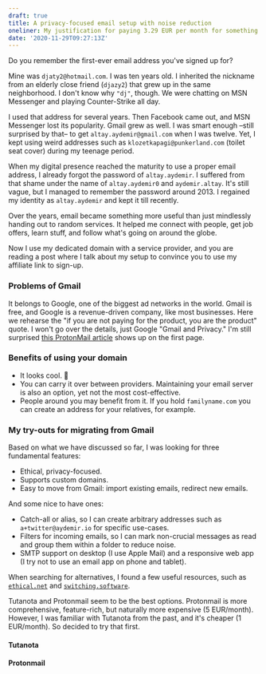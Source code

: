 ```yaml
---
draft: true
title: A privacy-focused email setup with noise reduction
oneliner: My justification for paying 3.29 EUR per month for something free.
date: '2020-11-29T09:27:13Z'
---
```


Do you remember the first-ever email address you've signed up for?

Mine was `djaty2@hotmail.com`. I was ten years old. I inherited the nickname from an elderly close friend (`djazy2`) that grew up in the same neighborhood. I don't know why `"dj"`, though. We were chatting on MSN Messenger and playing Counter-Strike all day.

I used that address for several years. Then Facebook came out, and MSN Messenger lost its popularity. Gmail grew as well. I was smart enough –still surprised by that– to get `altay.aydemir@gmail.com` when I was twelve. Yet, I kept using weird addresses such as `klozetkapagi@punkerland.com` (toilet seat cover) during my teenage period.

When my digital presence reached the maturity to use a proper email address, I already forgot the password of `altay.aydemir`. I suffered from that shame under the name of `altay.aydemir0` and `aydemir.altay`. It's still vague, but I managed to remember the password around 2013. I regained my identity as `altay.aydemir` and kept it till recently.

Over the years, email became something more useful than just mindlessly handing out to random services. It helped me connect with people, get job offers, learn stuff, and follow what's going on around the globe.

Now I use my dedicated domain with a service provider, and you are reading a post where I talk about my setup to convince you to use my affiliate link to sign-up.

### Problems of Gmail

It belongs to Google, one of the biggest ad networks in the world. Gmail is free, and Google is a revenue-driven company, like most businesses. Here we rehearse the "if you are not paying for the product, you are the product" quote. I won't go over the details, just Google "Gmail and Privacy." I'm still surprised [this ProtonMail article](https://protonmail.com/blog/google-privacy-problem/) shows up on the first page.

### Benefits of using your domain

- It looks cool. 🤡
- You can carry it over between providers. Maintaining your email server is also an option, yet not the most cost-effective.
- People around you may benefit from it. If you hold `familyname.com` you can create an address for your relatives, for example.

### My try-outs for migrating from Gmail

Based on what we have discussed so far, I was looking for three fundamental features:

- Ethical, privacy-focused.
- Supports custom domains.
- Easy to move from Gmail: import existing emails, redirect new emails.

And some nice to have ones:

- Catch-all or alias, so I can create arbitrary addresses such as `a+twitter@aydemir.io` for specific use-cases.
- Filters for incoming emails, so I can mark non-crucial messages as read and group them within a folder to reduce noise.
- SMTP support on desktop (I use Apple Mail) and a responsive web app (I try not to use an email app on phone and tablet).

When searching for alternatives, I found a few useful resources, such as [`ethical.net`](https://ethical.net/resources/?resource-category=email-services) and [`switching.software`](https://switching.software/replace/gmail/).

Tutanota and Protonmail seem to be the best options. Protonmail is more comprehensive, feature-rich, but naturally more expensive (5 EUR/month). However, I was familiar with Tutanota from the past, and it's cheaper (1 EUR/month). So decided to try that first.

#### Tutanota

#### Protonmail

